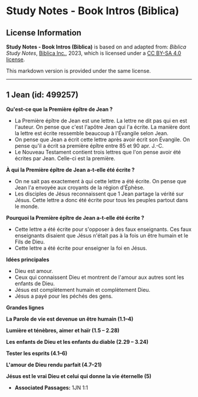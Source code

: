 # Study Notes - Book Intros (Biblica)

## License Information

**Study Notes - Book Intros (Biblica)** is based on and adapted from: _Biblica Study Notes_, [Biblica Inc.](https://www.biblica.com/), 2023, which is licensed under a [CC BY-SA 4.0 license](https://creativecommons.org/licenses/by-sa/4.0/legalcode.en).

This markdown version is provided under the same license.



--------------------------------

## 1 Jean (id: 499257)

**Qu'est\-ce que la Première épître de Jean ?**

* La Première épître de Jean est une lettre. La lettre ne dit pas qui en est l'auteur. On pense que c'est l'apôtre Jean qui l'a écrite. La manière dont la lettre est écrite ressemble beaucoup à l'Évangile selon Jean.
* On pense que Jean a écrit cette lettre après avoir écrit son Évangile. On pense qu'il a écrit sa première épître entre 85 et 90 apr. J.\-C.
* Le Nouveau Testament contient trois lettres que l'on pense avoir été écrites par Jean. Celle\-ci est la première.

**À qui la Première épître de** **Jean a\-t\-elle été écrite ?**

* On ne sait pas exactement à qui cette lettre a été écrite. On pense que Jean l'a envoyée aux croyants de la région d'Éphèse.
* Les disciples de Jésus reconnaissent que 1 Jean partage la vérité sur Jésus. Cette lettre a donc été écrite pour tous les peuples partout dans le monde.

**Pourquoi la Première épître de Jean a\-t\-elle été écrite ?**

* Cette lettre a été écrite pour s'opposer à des faux enseignants. Ces faux enseignants disaient que Jésus n'était pas à la fois un être humain et le Fils de Dieu.
* Cette lettre a été écrite pour enseigner la foi en Jésus.

**Idées principales**

* Dieu est amour.
* Ceux qui connaissent Dieu et montrent de l'amour aux autres sont les enfants de Dieu.
* Jésus est complètement humain et complètement Dieu.
* Jésus a payé pour les péchés des gens.

**Grandes lignes**

**La Parole de vie est devenue un être humain (1\.1–4\)**

**Lumière et ténèbres, aimer et haïr (1\.5 – 2\.28\)**

**Les enfants de Dieu et les enfants du diable (2\.29 – 3\.24\)**

**Tester les esprits (4\.1–6\)**

**L'amour de Dieu rendu parfait (4\.7–21\)**

**Jésus est le vrai Dieu et celui qui donne la vie éternelle (5\)**

* **Associated Passages:** 1JN 1:1

